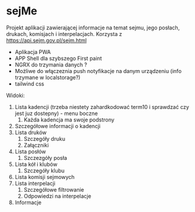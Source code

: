 # sejMe

Projekt aplikacji zawierającej informacje na temat sejmu, jego posłach, drukach, komisjach i interpelacjach.
Korzysta z https://api.sejm.gov.pl/sejm.html

- Aplikacja PWA
- APP Shell dla szybszego First paint
- NGRX do trzymania danych ?
- Możliwe do włączeznia push notyfikacje na danym urządzeniu (info trzymane w localstorage?)
- tailwind css

Widoki:

1. Lista kadencji (trzeba niestety zahardkodować term10 i sprawdzać czy jest juz dostepny) - menu boczne
   1. Każda kadencja ma swoje podstrony
2. Szczegółowe informacji o kadencji
3. Lista druków
   1. Szczegóły druku
   2. Załączniki
4. Lista posłów
   1. Szczezgóły posła
5. Lista kół i klubów
   1. Szczegóły klubu
6. Lista komisji sejmowych
7. Lista interpelacji
   1. Szczegółowe filtrowanie
   2. Odpowiedzi na interpelacje
8. Informacje
